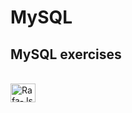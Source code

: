 # <h1>MySQL</h1>

<h2>MySQL exercises</h2>

<div style="display: inline_block"><br>
 <img  align="center" alt="Rafa-Js" height="30" width="40" src="https://cdn.jsdelivr.net/gh/devicons/devicon/icons/mysql/mysql-original-wordmark.svg" />
</div>
